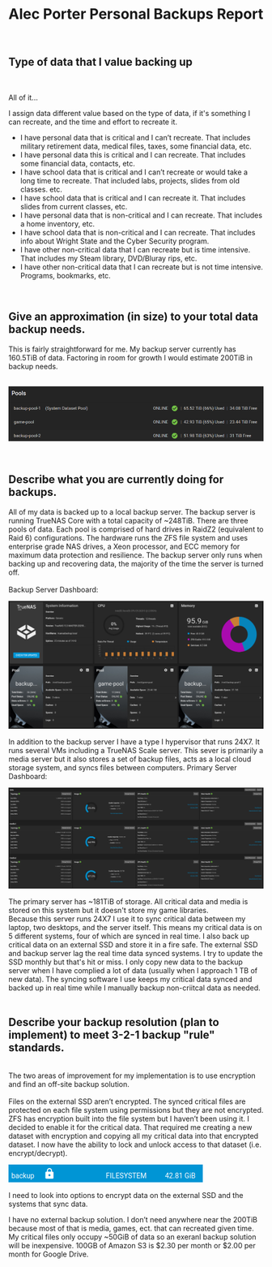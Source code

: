 <h1>Alec Porter Personal Backups Report</h1><br>

<h2>Type of data that I value backing up</h2><br>

All of it...<br>

I assign data different value based on the type of data, if it's something I can recreate, and the time and effort to recreate it.<br>

<ul>
<li>I have personal data that is critical and I can’t recreate.  That includes military retirement data, medical files, taxes, some financial data, etc.</li>
<li>I have personal data this is critical and I can recreate.  That includes some financial data, contacts, etc.</li>
<li>I have school data that is critical and I can’t recreate or would take a long time to recreate.  That included labs, projects, slides from old classes. etc.</li>
<li>I have school data that is critical and I can recreate it.  That includes slides from current classes, etc.</li>
<li>I have personal data that is non-critical and I can recreate.  That includes a home inventory, etc.</li>
<li>I have school data that is non-critical and I can recreate.  That includes info about Wright State and the Cyber Security program.</li>
<li>I have other non-critical data that I can recreate but is time intensive.  That includes my Steam library, DVD/Bluray rips, etc.</li>
<li>I have other non-critical data that I can recreate but is not time intensive.  Programs, bookmarks, etc.</li>
</ul>
<br>
<h2>Give an approximation (in size) to your total data backup needs.</h2>
This is fairly straightforward for me.  My backup server currently has 160.5TiB of data.  Factoring in room for growth I would estimate 200TiB in backup needs.<br><br>

![image](figure01.png)

<br>
<h2>Describe what you are currently doing for backups.</h2>

All of my data is backed up to a local backup server.  The backup server is running TrueNAS Core with a total capacity of ~248TiB.  There are three pools of data.  Each pool is comprised of hard drives in RaidZ2 (equivalent to Raid 6) configurations.  The hardware runs the ZFS file system and uses enterprise grade NAS drives, a Xeon processor, and ECC memory for maximum data protection and resilience.  The backup server only runs when backing up and recovering data, the majority of the time the server is turned off.<br>
<br>
Backup Server Dashboard:

![image](figure02.png)

In addition to the backup server I have a type I hypervisor that runs 24X7.  It runs several VMs including a TrueNAS Scale server. This sever is primarily a media server but it also stores a set of backup files, acts as a local cloud storage system, and syncs files between computers.
Primary Server Dashboard:

![image](figure03.png)

The primary server has ~181TiB of storage.  All critical data and media is stored on this system but it doesn't store my game libraries.<br>
Because this server runs 24X7 I use it to sync critical data between my laptop, two desktops, and the server itself.  This means my critical data is on 5 different systems, four of which are synced in real time.  I also back up critical data on an external SSD and store it in a fire safe.  The external SSD and backup server lag the real time data synced systems.  I try to update the SSD monthly but that's hit or miss.  I only copy new data to the backup server when I have complied a lot of data (usually when I approach 1 TB of new data).  The syncing software I use keeps my critical data synced and backed up in real time while I manually backup non-criitcal data as needed.<br>
<br>
<h2>Describe your backup resolution (plan to implement) to meet 3-2-1 backup "rule" standards.</h2><br>
The two areas of improvement for my implementation is to use encryption and find an off-site backup solution.<br><br>
Files on the external SSD aren’t encrypted.  The synced critical files are protected on each file system using permissions but they are not encrypted.  ZFS has encryption built into the file system but I haven’t been using it.  I decided to enable it for the critical data.  That required me creating a new dataset with encryption and copying all my critical data into that encrypted dataset.  I now have the ability to lock and unlock access to that dataset (i.e. encrypt/decrypt).  

![image](figure04.png)

I need to look into options to encrypt data on the external SSD and the systems that sync data.<br>

I have no external backup solution.  I don’t need anywhere near the 200TiB because most of that is media, games, ect. that can recreated given time.  My critical files only occupy ~50GiB of data so an exeranl backup solution will be inexpensive.  100GB of Amazon S3 is $2.30 per month or $2.00 per month for Google Drive.




